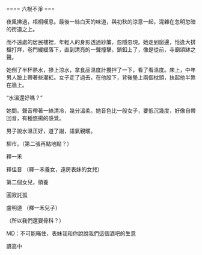 ==== 六根不淨 ===

夜風拂過，梧桐嘆息。最後一絲白天的味道，與初秋的涼意一起，混雜在忽明忽暗的街道之上。

而不遠處的居民樓裡，年輕人的身影透過紗簾，忽隱忽現。她走到窗邊，恰逢大排檔打烊，卷門緩緩落下，直到清亮的一聲撞擊，鎖釦上了，像是從前，寺廟頌缽之聲。

她倒了半杯熱水，摻上涼水，拿食品溫度計攪拌了一下，看了看溫度。床上，中年男人臉上帶著些潮紅。女子走了過去，在他股下，背後墊上兩個枕頭，扶起他半靠在牆上。

“水溫還好嗎？”

她問。聲音帶著一絲清冷，幾分溫柔。她音色比一般女子，要低沉幾度，好像自帶回音，有種悠揚的感覺。

男子說水溫正好，道了謝，語氣親暱。

柳市。（第二張再點地點？）

釋一禾

釋佳音 （釋一禾養女，遠房表妹的女兒）

第二個女兒，領養

圓寂託孤

盧明道 （釋一禾兒子）

（所以我們還要骨科？）

MD：不可能瞞住，表妹我和你說說我們這個酒吧的生意

讀高中